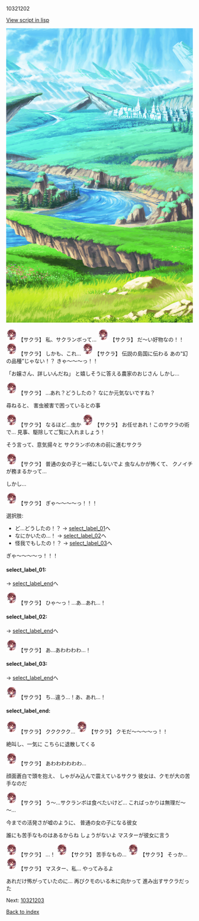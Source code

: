 10321202

[View script in lisp](../scripts/10321202.txt)

![plain.png](../images/backgrounds/plain.png)

<img src="../images/units/103211.png" alt="103211.png" height="34"/>
【サクラ】
私、サクランボって…

<img src="../images/units/103211.png" alt="103211.png" height="34"/>
【サクラ】
だ～い好物なの！！

<img src="../images/units/103211.png" alt="103211.png" height="34"/>
【サクラ】
しかも、これ…

<img src="../images/units/103211.png" alt="103211.png" height="34"/>
【サクラ】
伝説の島国に伝わる
あの“幻の品種”じゃない！？
きゃ～～～っ！！

「お嬢さん、詳しいんだね」
と嬉しそうに答える農家のおじさん
しかし…

<img src="../images/units/103211.png" alt="103211.png" height="34"/>
【サクラ】
…あれ？どうしたの？
なにか元気ないですね？

尋ねると、
害虫被害で困っているとの事

<img src="../images/units/103211.png" alt="103211.png" height="34"/>
【サクラ】
なるほど…虫か

<img src="../images/units/103211.png" alt="103211.png" height="34"/>
【サクラ】
お任せあれ！このサクラの術で…
見事、駆除してご覧に入れましょう！

そう言って、意気揚々と
サクランボの木の前に進むサクラ

<img src="../images/units/103211.png" alt="103211.png" height="34"/>
【サクラ】
普通の女の子と一緒にしないでよ
虫なんかが怖くて、
クノイチが務まるかって…

しかし…

<img src="../images/units/103211.png" alt="103211.png" height="34"/>
【サクラ】
ぎゃ～～～～っ！！！

選択肢:
- ど…どうしたの！？ → [select_label_01](#select_label_01)へ
- なにかいたの…！ → [select_label_02](#select_label_02)へ
- 怪我でもしたの！？ → [select_label_03](#select_label_03)へ

ぎゃ～～～～っ！！！

#### select_label_01:
 → [select_label_end](#select_label_end)へ

<img src="../images/units/103211.png" alt="103211.png" height="34"/>
【サクラ】
ひゃ～っ！…あ…あれ…！

#### select_label_02:
 → [select_label_end](#select_label_end)へ

<img src="../images/units/103211.png" alt="103211.png" height="34"/>
【サクラ】
あ…あわわわわ…！

#### select_label_03:
 → [select_label_end](#select_label_end)へ

<img src="../images/units/103211.png" alt="103211.png" height="34"/>
【サクラ】
ち…違う…！あ、あれ…！

#### select_label_end:

<img src="../images/units/103211.png" alt="103211.png" height="34"/>
【サクラ】
ククククク…

<img src="../images/units/103211.png" alt="103211.png" height="34"/>
【サクラ】
クモだ～～～～っ！！

絶叫し、一気に
こちらに退散してくる

<img src="../images/units/103211.png" alt="103211.png" height="34"/>
【サクラ】
あわわわわわわ…

顔面蒼白で頭を抱え、
しゃがみ込んで震えているサクラ
彼女は、クモが大の苦手なのだ

<img src="../images/units/103211.png" alt="103211.png" height="34"/>
【サクラ】
う～…サクランボは食べたいけど…
こればっかりは無理だ～～…

今までの活発さが嘘のように、
普通の女の子になる彼女

誰にも苦手なものはあるからね
しょうがないよ
マスターが彼女に言う

<img src="../images/units/103211.png" alt="103211.png" height="34"/>
【サクラ】
…！

<img src="../images/units/103211.png" alt="103211.png" height="34"/>
【サクラ】
苦手なもの…

<img src="../images/units/103211.png" alt="103211.png" height="34"/>
【サクラ】
そっか…

<img src="../images/units/103211.png" alt="103211.png" height="34"/>
【サクラ】
マスター、私…
やってみるよ

あれだけ怖がっていたのに…
再びクモのいる木に向かって
進み出すサクラだった

Next: [10321203](10321203.md)

[Back to index](index.md)

